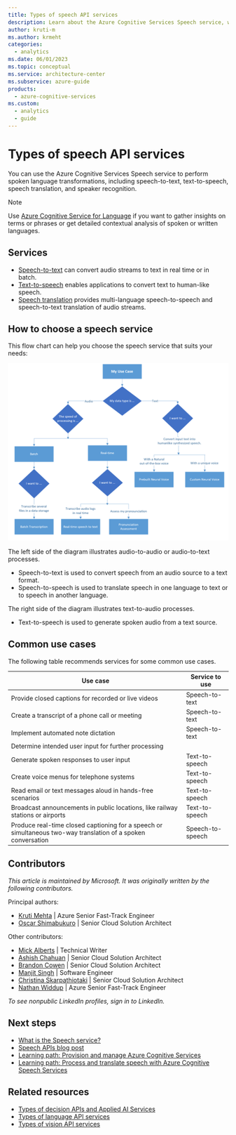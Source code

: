 ```yaml
---
title: Types of speech API services
description: Learn about the Azure Cognitive Services Speech service, which provides speech-to-text and text-to-speech capabilities.
author: kruti-m
ms.author: krmeht
categories: 
  - analytics
ms.date: 06/01/2023
ms.topic: conceptual
ms.service: architecture-center
ms.subservice: azure-guide
products:
  - azure-cognitive-services
ms.custom:
  - analytics
  - guide
---
```


# Types of speech API services

You can use the Azure Cognitive Services Speech service to perform spoken language transformations, including speech-to-text, text-to-speech, speech translation, and speaker recognition.

> [!NOTE]
> Use [Azure Cognitive Service for Language](/azure/cognitive-services/language-service/overview) if you want to gather insights on terms or phrases or get detailed contextual analysis of spoken or written languages.

## Services

- [Speech-to-text](/azure/cognitive-services/speech-service/index-speech-to-text) can convert audio streams to text in real time or in batch.
- [Text-to-speech](/azure/cognitive-services/speech-service/text-to-speech) enables applications to convert text to human-like speech.
- [Speech translation](/azure/cognitive-services/speech-service/speech-translation) provides multi-language speech-to-speech and speech-to-text translation of audio streams.

## How to choose a speech service

This flow chart can help you choose the speech service that suits your needs:

![Diagram that shows how to choose a speech service.](images/cognitive-services-speech-api.png)

The left side of the diagram illustrates audio-to-audio or audio-to-text processes. 

- Speech-to-text is used to convert speech from an audio source to a text format.
- Speech-to-speech is used to translate speech in one language to text or to speech in another language.

The right side of the diagram illustrates text-to-audio processes.

- Text-to-speech is used to generate spoken audio from a text source.

## Common use cases

The following table recommends services for some common use cases.

| Use case | Service to use |
|----------|-----------------|
| Provide closed captions for recorded or live videos | Speech-to-text |
| Create a transcript of a phone call or meeting | Speech-to-text |
| Implement automated note dictation | Speech-to-text |
| Determine intended user input for further processing | |
| Generate spoken responses to user input | Text-to-speech |
| Create voice menus for telephone systems | Text-to-speech |
| Read email or text messages aloud in hands-free scenarios | Text-to-speech |
| Broadcast announcements in public locations, like railway stations or airports | Text-to-speech |
| Produce real-time closed captioning for a speech or simultaneous two-way translation of a spoken conversation | Speech-to-speech |

## Contributors

*This article is maintained by Microsoft. It was originally written by the following contributors.*

Principal authors:

- [Kruti Mehta](https://www.linkedin.com/in/thekrutimehta) | Azure Senior Fast-Track Engineer
- [Oscar Shimabukuro](https://www.linkedin.com/in/oscarshk/) | Senior Cloud Solution Architect

Other contributors:

- [Mick Alberts](https://www.linkedin.com/in/mick-alberts-a24a1414/) | Technical Writer
- [Ashish Chahuan](https://www.linkedin.com/in/a69171115/) | Senior Cloud Solution Architect 
- [Brandon Cowen](https://www.linkedin.com/in/brandon-cowen-1658211b/) | Senior Cloud Solution Architect
- [Manjit Singh](https://www.linkedin.com/in/manjit-singh-0b922332) | Software Engineer
- [Christina Skarpathiotaki](https://www.linkedin.com/in/christinaskarpathiotaki/) | Senior Cloud Solution Architect
- [Nathan Widdup](https://www.linkedin.com/in/nwiddup) | Azure Senior Fast-Track Engineer

*To see nonpublic LinkedIn profiles, sign in to LinkedIn.*

## Next steps

- [What is the Speech service?](/azure/cognitive-services/speech-service/overview)
- [Speech APIs blog post](https://techcommunity.microsoft.com/t5/fasttrack-for-azure/azure-cognitive-services-speech-api-s-azure-ai-applied-services/ba-p/3509510)
- [Learning path: Provision and manage Azure Cognitive Services](/training/paths/provision-manage-azure-cognitive-services)
- [Learning path: Process and translate speech with Azure Cognitive Speech Services](/training/paths/process-translate-speech-azure-cognitive-speech-services/)

## Related resources

- [Types of decision APIs and Applied AI Services](decision-applied-ai.md)
- [Types of language API services](language-api.md)
- [Types of vision API services](vision-api.md)